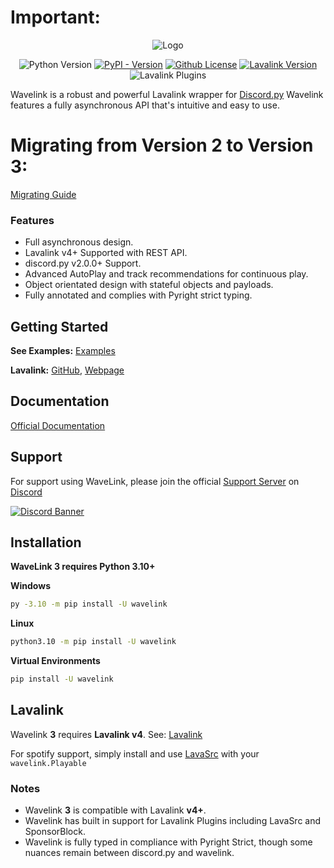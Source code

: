 # Important:




<div align="center">


![Logo](https://raw.githubusercontent.com/PythonistaGuild/Wavelink/master/logo.png)

![Python Version](https://img.shields.io/pypi/pyversions/Wavelink)
[![PyPI - Version](https://img.shields.io/pypi/v/Wavelink)](https://pypi.org/project/wavelink/)
[![Github License](https://img.shields.io/github/license/PythonistaGuild/Wavelink)](LICENSE)
[![Lavalink Version](https://img.shields.io/badge/Lavalink-v4.0%2B-blue?color=%23FB7713)](https://lavalink.dev)
![Lavalink Plugins](https://img.shields.io/badge/Lavalink_Plugins-Native_Support-blue?color=%2373D673)


</div>


Wavelink is a robust and powerful Lavalink wrapper for [Discord.py](https://github.com/Rapptz/discord.py)
Wavelink features a fully asynchronous API that's intuitive and easy to use.


# Migrating from Version 2 to Version 3:

[Migrating Guide](https://wavelink.dev/en/latest/migrating.html)


### Features

- Full asynchronous design.
- Lavalink v4+ Supported with REST API.
- discord.py v2.0.0+ Support.
- Advanced AutoPlay and track recommendations for continuous play.
- Object orientated design with stateful objects and payloads.
- Fully annotated and complies with Pyright strict typing.


## Getting Started

**See Examples:** [Examples](https://github.com/PythonistaGuild/Wavelink/tree/main/examples)

**Lavalink:** [GitHub](https://github.com/lavalink-devs/Lavalink/releases), [Webpage](https://lavalink.dev)


## Documentation

[Official Documentation](https://wavelink.dev/en/latest)

## Support

For support using WaveLink, please join the official [Support Server](https://discord.gg/RAKc3HF) on
[Discord](https://discordapp.com)

[![Discord Banner](https://discordapp.com/api/guilds/490948346773635102/widget.png?style=banner2)](https://discord.gg/RAKc3HF)


## Installation

**WaveLink 3 requires Python 3.10+**

**Windows**


```sh
py -3.10 -m pip install -U wavelink
```

**Linux**

```sh
python3.10 -m pip install -U wavelink
```

**Virtual Environments**

```sh
pip install -U wavelink
```


## Lavalink

Wavelink **3** requires **Lavalink v4**.
See: [Lavalink](https://github.com/lavalink-devs/Lavalink/releases)

For spotify support, simply install and use [LavaSrc](https://github.com/topi314/LavaSrc) with your `wavelink.Playable`


### Notes

- Wavelink **3** is compatible with Lavalink **v4+**.
- Wavelink has built in support for Lavalink Plugins including LavaSrc and SponsorBlock.
- Wavelink is fully typed in compliance with Pyright Strict, though some nuances remain between discord.py and wavelink.
